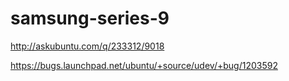 samsung-series-9
================

http://askubuntu.com/q/233312/9018

https://bugs.launchpad.net/ubuntu/+source/udev/+bug/1203592
